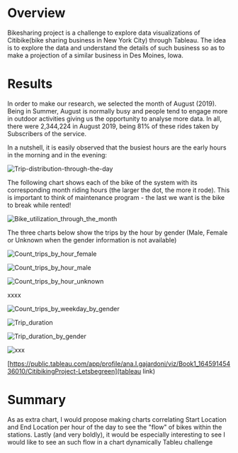# Overview
Bikesharing project is a challenge to explore data visualizations of Citibike(bike sharing business in New York City) through Tableau. The idea is to explore the data and understand the details of such business so as to make a projection of a similar business in Des Moines, Iowa.

# Results
In order to make our research, we selected the month of August (2019). Being in Summer, August is normally busy and people tend to engage more in outdoor activities giving us the opportunity to analyse more data. In all, there were 2,344,224 in August 2019, being 81% of these rides taken by Subscribers of the service.

In a nutshell, it is easily observed that the busiest hours are the early hours in the morning and in the evening:

![Trip-distribution-through-the-day](Trip-distribution-through-the-day.jpg)

The following chart shows each of the bike of the system with its corresponding month riding hours (the larger the dot, the more it rode). This is important to think of maintenance program - the last we want is the bike to break while rented!

![Bike_utilization_through_the_month](Bike_utilization_through_the_month.jpg)

The three charts below show the trips by the hour by gender (Male, Female or Unknown when the gender information is not available)

![Count_trips_by_hour_female](Count_trips_by_hour_female.jpg)

![Count_trips_by_hour_male](Count_trips_by_hour_male.jpg)

![Count_trips_by_hour_unknown](Count_trips_by_hour_unknown.jpg)


xxxx

![Count_trips_by_weekday_by_gender](Count_trips_by_weekday_by_gender.jpg)

![Trip_duration](Trip_duration.jpg)

![Trip_duration_by_gender](Trip_duration_by_gender.jpg)

![xxx](xxx.jpg)



[https://public.tableau.com/app/profile/ana.l.gajardoni/viz/Book1_16459145436010/CitibikingProject-Letsbegreen](tableau link)

# Summary
As as extra chart, I would propose making charts correlating Start Location and End Location per hour of the day to see the "flow" of bikes within the stations. Lastly (and very boldly), it would be especially interesting to see  I would like to see an such flow in a chart dynamically 
Tableu challenge
